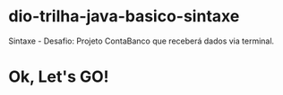 # dio-trilha-java-basico-sintaxe
Sintaxe - Desafio: Projeto ContaBanco que receberá dados via terminal.
# Ok, Let's GO!

